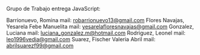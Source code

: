 Grupo de Trabajo entrega JavaScript:

Barrionuevo,	Romina	mail: robarrionuevo13@gmail.com
Flores Navajas,	Yesarela Febe Manuelita	mail: yesarelafloresnavajas@gmail.com
Gonzalez,	Luciana 	mail: luciana_gonzalez.m@hotmail.com
Rodriguez,	Leonel 	mail: leo1996vedia@gmail.com
Suarez, Fischer	Valeria Abril	mail: abrilsuarezf99@gmail.com


